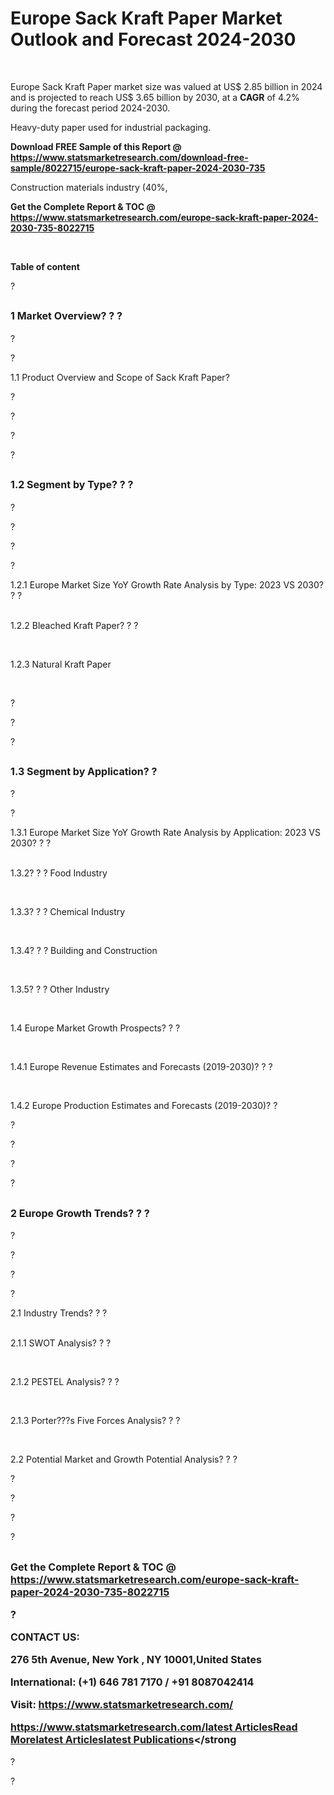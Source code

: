 <h1>Europe Sack Kraft Paper Market Outlook and Forecast 2024-2030</h1><br/><p>Europe Sack Kraft Paper market size was valued at US$ 2.85 billion in 2024 and is projected to reach US$ 3.65 billion by 2030, at a <strong>CAGR</strong> of 4.2% during the forecast period 2024-2030.</p>
 
 
 
 <p>Heavy-duty paper used for industrial packaging.</p>
 
 
 
 <p><strong>Download FREE Sample of this Report @ <a href="https://www.statsmarketresearch.com/download-free-sample/8022715/europe-sack-kraft-paper-2024-2030-735">https://www.statsmarketresearch.com/download-free-sample/8022715/europe-sack-kraft-paper-2024-2030-735</a></strong></p>
 
 
 
 <p>Construction materials industry (40%,</p>
 
 
 
 <div><b>Get the Complete Report & TOC @ <a href="https://www.statsmarketresearch.com/europe-sack-kraft-paper-2024-2030-735-8022715">https://www.statsmarketresearch.com/europe-sack-kraft-paper-2024-2030-735-8022715</a></b></div>
 
 
 
 <p><br />
 
 <b>Table of content</b></p>
 
 
 
 <p>? </p>
 
 
 
 <h2><span style="font-size:16px"><strong>1 Market Overview? ? ? </strong></span></h2>
 
 
 
 <p>? </p>
 
 
 
 <p>? </p>
 
 
 
 <p>1.1 Product Overview and Scope of Sack Kraft Paper? </p>
 
 
 
 <p>? </p>
 
 
 
 <p>? </p>
 
 
 
 <p>? </p>
 
 
 
 <p>? </p>
 
 
 
 <h2><strong><span style="font-size:16px">1.2 Segment by Type? ? ? </span></strong></h2>
 
 
 
 <p>? </p>
 
 
 
 <p>? </p>
 
 
 
 <p>? </p>
 
 
 
 <p>? </p>
 
 
 
 <p>1.2.1 Europe Market Size YoY Growth Rate Analysis by Type: 2023 VS 2030? ? ? <br />
 
 <br />
 
 1.2.2 Bleached Kraft Paper? ? ? <br />
 
 <br />
 
 1.2.3 Natural Kraft Paper<br />
 
 <br />
 
 ? </p>
 
 
 
 <p>? </p>
 
 
 
 <p>? </p>
 
 
 
 <h2><span style="font-size:16px"><strong>1.3 Segment by Application? ? </strong></span></h2>
 
 
 
 <p>? </p>
 
 
 
 <p>? </p>
 
 
 
 <p>1.3.1 Europe Market Size YoY Growth Rate Analysis by Application: 2023 VS 2030? ? ? <br />
 
 <br />
 
 1.3.2? ? ? Food Industry<br />
 
 <br />
 
 1.3.3? ? ? Chemical Industry<br />
 
 <br />
 
 1.3.4? ? ? Building and Construction<br />
 
 <br />
 
 1.3.5? ? ? Other Industry<br />
 
 <br />
 
 1.4 Europe Market Growth Prospects? ? ? <br />
 
 <br />
 
 1.4.1 Europe Revenue Estimates and Forecasts (2019-2030)? ? ? <br />
 
 <br />
 
 1.4.2 Europe Production Estimates and Forecasts (2019-2030)? ? </p>
 
 
 
 <p>? </p>
 
 
 
 <p>? </p>
 
 
 
 <p>? </p>
 
 
 
 <p>? </p>
 
 
 
 <h2><span style="font-size:16px"><strong>2 Europe Growth Trends? ? ? </strong></span></h2>
 
 
 
 <p>? </p>
 
 
 
 <p>? </p>
 
 
 
 <p>? </p>
 
 
 
 <p>? </p>
 
 
 
 <p>2.1 Industry Trends? ? ? <br />
 
 <br />
 
 2.1.1 SWOT Analysis? ? ? <br />
 
 <br />
 
 2.1.2 PESTEL Analysis? ? ? <br />
 
 <br />
 
 2.1.3 Porter???s Five Forces Analysis? ? ? <br />
 
 <br />
 
 2.2 Potential Market and Growth Potential Analysis? ? ? </p>
 
 
 
 <p>? </p>
 
 
 
 <p>? </p>
 
 
 
 <p>? </p>
 
 
 
 <p>? </p>
 
 
 
 <h2><span style="font-size:16px"><strong<br>
 
 <div><b>Get the Complete Report & TOC @ <a href="https://www.statsmarketresearch.com/europe-sack-kraft-paper-2024-2030-735-8022715">https://www.statsmarketresearch.com/europe-sack-kraft-paper-2024-2030-735-8022715</a></b></div>
 
 
 
 <p>? </p>
 
 <b>CONTACT US:</b><br />
 
 276 5th Avenue, New York , NY 10001,United States<br />
 
 International: (+1) 646 781 7170 / +91 8087042414<br />
 
 Visit: <a href="https://www.statsmarketresearch.com/">https://www.statsmarketresearch.com/</a><br />
 
 <a href="https://gyeongbokgung.com">https://www.statsmarketresearch.com/</a><a href="https://hallyeomaritime.com">latest Articles</a><a href="https://jingwansa.com">Read More</a><a href="https://nguoiviet.jp/">latest Articles</a><a href="https://www.intelmarketresearch.com/">latest Publications</a></strong<br></span></h2>
 
 
 
 <p>? </p>
 
 
 
 <p>? </p>